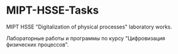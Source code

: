 # MIPT-HSSE-Tasks

MIPT HSSE "Digitalization of physical processes" laboratory works.

Лабораторные работы и программы по курсу "Цифровизация физических процессов".
